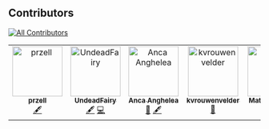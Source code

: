 ## Contributors
[![All Contributors](https://img.shields.io/github/all-contributors/EO-College/cubes-and-clouds?color=ee8449&style=flat-square)](#contributors-)

<!-- ALL-CONTRIBUTORS-LIST:START - Do not remove or modify this section -->
<!-- prettier-ignore-start -->
<!-- markdownlint-disable -->
<table>
  <tbody>
    <tr>
      <td align="center" valign="top" width="14.28%"><a href="https://www.bolzanor.eu/"><img src="https://avatars.githubusercontent.com/u/51962348?v=4?s=100" width="100px;" alt="przell"/><br /><sub><b>przell</b></sub></a><br /><a href="#content-przell" title="Content">🖋</a></td>
      <td align="center" valign="top" width="14.28%"><a href="https://github.com/UndeadFairy"><img src="https://avatars.githubusercontent.com/u/18370061?v=4?s=100" width="100px;" alt="UndeadFairy"/><br /><sub><b>UndeadFairy</b></sub></a><br /><a href="#content-UndeadFairy" title="Content">🖋</a> <a href="https://github.com/EO-College/cubes-and-clouds/commits?author=UndeadFairy" title="Code">💻</a></td>
      <td align="center" valign="top" width="14.28%"><a href="https://eo4society.esa.int"><img src="https://avatars.githubusercontent.com/u/35488732?v=4?s=100" width="100px;" alt="Anca Anghelea"/><br /><sub><b>Anca Anghelea</b></sub></a><br /><a href="https://github.com/EO-College/cubes-and-clouds/pulls?q=is%3Apr+reviewed-by%3Aaapopescu" title="Reviewed Pull Requests">👀</a> <a href="#content-aapopescu" title="Content">🖋</a></td>
      <td align="center" valign="top" width="14.28%"><a href="https://github.com/kvrouwenvelder"><img src="https://avatars.githubusercontent.com/u/113625013?v=4?s=100" width="100px;" alt="kvrouwenvelder"/><br /><sub><b>kvrouwenvelder</b></sub></a><br /><a href="https://github.com/EO-College/cubes-and-clouds/pulls?q=is%3Apr+reviewed-by%3Akvrouwenvelder" title="Reviewed Pull Requests">👀</a></td>
      <td align="center" valign="top" width="14.28%"><a href="https://mohr.ws"><img src="https://avatars.githubusercontent.com/u/8262166?v=4?s=100" width="100px;" alt="Matthias Mohr"/><br /><sub><b>Matthias Mohr</b></sub></a><br /><a href="https://github.com/EO-College/cubes-and-clouds/pulls?q=is%3Apr+reviewed-by%3Am-mohr" title="Reviewed Pull Requests">👀</a></td>
    </tr>
  </tbody>
</table>

<!-- markdownlint-restore -->
<!-- prettier-ignore-end -->

<!-- ALL-CONTRIBUTORS-LIST:END -->
